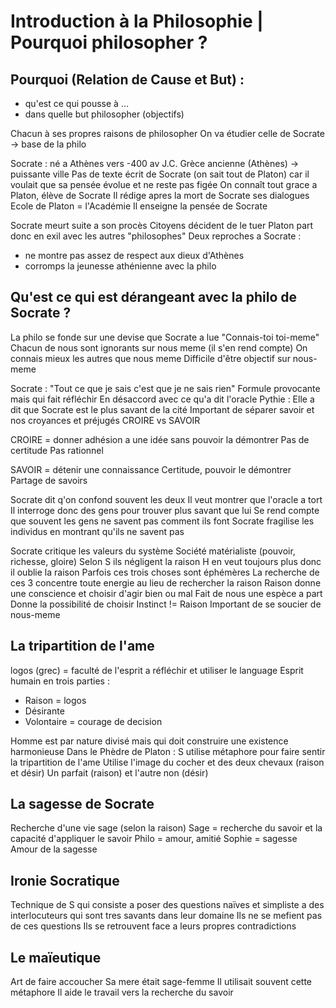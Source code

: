 # Introduction à la Philosophie | Pourquoi philosopher ?

## Pourquoi (Relation de Cause et But) : 
- qu'est ce qui pousse à ...
- dans quelle but philosopher (objectifs)

Chacun à ses propres raisons de philosopher 
On va étudier celle de Socrate -> base de la philo 

Socrate : né a Athènes vers -400 av J.C.
Grèce ancienne (Athènes) -> puissante ville
Pas de texte écrit de Socrate (on sait tout de Platon) car il voulait que sa pensée évolue et ne reste pas figée 
On connaît tout grace a Platon, élève de Socrate 
Il rédige apres la mort de Socrate ses dialogues 
Ecole de Platon = l'Académie
Il enseigne la pensée de Socrate 

Socrate meurt suite a son procès 
Citoyens décident de le tuer 
Platon part donc en exil avec les autres "philosophes"
Deux reproches a Socrate : 
- ne montre pas assez de respect aux dieux d'Athènes
- corromps la jeunesse athénienne avec la philo 

## Qu'est ce qui est dérangeant avec la philo de Socrate ? 
La philo se fonde sur une devise que Socrate a lue 
"Connais-toi toi-meme"
Chacun de nous sont ignorants sur nous meme (il s'en rend compte)
On connais mieux les autres que nous meme
Difficile d'être objectif sur nous-meme

Socrate : "Tout ce que je sais c'est que je ne sais rien"
Formule provocante mais qui fait réfléchir 
En désaccord avec ce qu'a dit l'oracle Pythie : 
Elle a dit que Socrate est le plus savant de la cité
Important de séparer savoir et nos croyances et préjugés
CROIRE vs SAVOIR

CROIRE = donner adhésion a une idée sans pouvoir la démontrer 
Pas de certitude 
Pas rationnel

SAVOIR = détenir une connaissance
Certitude, pouvoir le démontrer
Partage de savoirs 

Socrate dit q'on confond souvent les deux
Il veut montrer que l'oracle a tort 
Il interroge donc des gens pour trouver plus savant que lui
Se rend compte que souvent les gens ne savent pas comment ils font
Socrate fragilise les individus en montrant qu'ils ne savent pas 

Socrate critique les valeurs du système 
Société matérialiste (pouvoir, richesse, gloire)
Selon S ils négligent la raison 
H en veut toujours plus donc il oublie la raison
Parfois ces trois choses sont éphémères 
La recherche de ces 3 concentre toute energie au lieu de rechercher la raison
Raison donne une conscience et choisir d'agir bien ou mal
Fait de nous une espèce a part 
Donne la possibilité de choisir
Instinct != Raison
Important de se soucier de nous-meme

## La tripartition de l'ame
logos (grec) = faculté de l'esprit a réfléchir et utiliser le language
Esprit humain en trois parties :
- Raison = logos
- Désirante
- Volontaire = courage de decision 

Homme est par nature divisé mais qui doit construire une existence harmonieuse 
Dans le Phèdre de Platon :
S utilise métaphore pour faire sentir la tripartition de l'ame 
Utilise l'image du cocher et des deux chevaux (raison et désir)
Un parfait (raison) et l'autre non (désir)

## La sagesse de Socrate 
Recherche d'une vie sage (selon la raison)
Sage = recherche du savoir et la capacité d'appliquer le savoir
Philo = amour, amitié 
Sophie = sagesse
Amour de la sagesse

## Ironie Socratique 
Technique de S qui consiste a poser des questions naïves et simpliste a des interlocuteurs qui sont tres savants dans leur domaine 
Ils ne se mefient pas de ces questions 
Ils se retrouvent face a leurs propres contradictions 

## Le maïeutique
Art de faire accoucher
Sa mere était sage-femme
Il utilisait souvent cette métaphore
Il aide le travail vers la recherche du savoir





